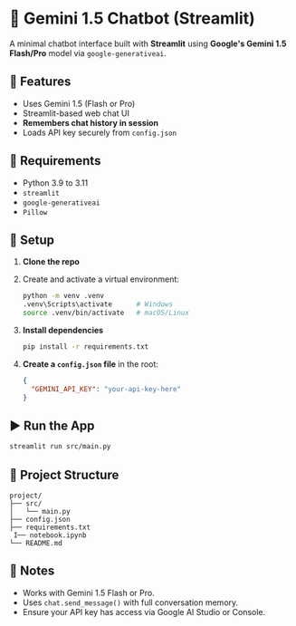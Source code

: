 # 🤖 Gemini 1.5 Chatbot (Streamlit)

A minimal chatbot interface built with **Streamlit** using **Google's Gemini 1.5 Flash/Pro** model via `google-generativeai`.

## 🚀 Features

* Uses Gemini 1.5 (Flash or Pro)
* Streamlit-based web chat UI
* **Remembers chat history in session**
* Loads API key securely from `config.json`

## 🧱 Requirements

* Python 3.9 to 3.11
* `streamlit`
* `google-generativeai`
* `Pillow`

## 🔧 Setup

1. **Clone the repo**

2. Create and activate a virtual environment:

   ```bash
   python -m venv .venv
   .venv\Scripts\activate      # Windows
   source .venv/bin/activate   # macOS/Linux
   ```

3. **Install dependencies**

   ```bash
   pip install -r requirements.txt
   ```

4. **Create a ****`config.json`**** file** in the root:

   ```json
   {
     "GEMINI_API_KEY": "your-api-key-here"
   }
   ```

## ▶️ Run the App

```bash
streamlit run src/main.py
```

## 📆 Project Structure

```
project/
├── src/
│   └── main.py
├── config.json
├── requirements.txt
 I── notebook.ipynb
└── README.md
```

## 📀 Notes

* Works with Gemini 1.5 Flash or Pro.
* Uses `chat.send_message()` with full conversation memory.
* Ensure your API key has access via Google AI Studio or Console.
